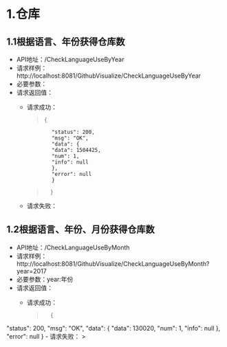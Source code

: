 # 1.仓库

## 1.1根据语言、年份获得仓库数
- API地址：/CheckLanguageUseByYear
- 请求样例：http://localhost:8081/GithubVisualize/CheckLanguageUseByYear
- 必要参数：
- 请求返回值：
    -   请求成功：
        
        >     {
					"status": 200,
					"msg": "OK",
					"data": {
					"data": 1504425,
					"num": 1,
					"info": null
					},
					"error": null
					}
		>		}

    -   请求失败：
        >       

## 1.2根据语言、年份、月份获得仓库数
- API地址：/CheckLanguageUseByMonth
- 请求样例：http://localhost:8081/GithubVisualize/CheckLanguageUseByMonth?year=2017
- 必要参数：year:年份
- 请求返回值：
    -   请求成功：

        >       {
"status": 200,
"msg": "OK",
"data": {
"data": 130020,
"num": 1,
"info": null
},
"error": null
}
    -   请求失败：
        > 
